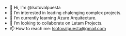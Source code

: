 - 👋 Hi, I’m @lsotovalpuesta
- 👀 I’m interested in leading chalenging complex projects.
- 🌱 I’m currently learning Azure Arquitecture.
- 💞️ I’m looking to collaborate on Latam Projects.
- 📫 How to reach me:  lsotovalpuesta@gmail.com

<!---
lsotovalpuesta/lsotovalpuesta is a ✨ special ✨ repository because its `README.md` (this file) appears on your GitHub profile.
You can click the Preview link to take a look at your changes.
--->
